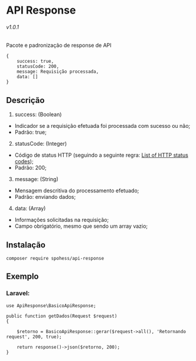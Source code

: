 # API Response
###### v1.0.1

Pacote e padronização de response de API

```
{
    success: true,
    statusCode: 200,
    message: Requisição processada,
    data: []
}
```

## Descrição

1. success: (Boolean)
* Indicador se a requisição efetuada foi processada com sucesso ou não;
* Padrão: true;

2. statusCode: (Integer)
* Código de status HTTP (seguindo a seguinte regra: [List of HTTP status codes](https://en.wikipedia.org/wiki/List_of_HTTP_status_codes));
* Padrão: 200;

3. message: (String)
* Mensagem descritiva do processamento efetuado;
* Padrão: enviando dados;

4. data: (Array)
* Informações solicitadas na requisição;
* Campo obrigatório, mesmo que sendo um array vazio;

## Instalação

```
composer require spohess/api-response
```

## Exemplo

### Laravel:
```
use ApiResponse\BasicoApiResponse;

public function getDados(Request $request)
{

    $retorno = BasicoApiResponse::gerar($request->all(), 'Retornando request', 200, true);

    return response()->json($retorno, 200);
} 
```